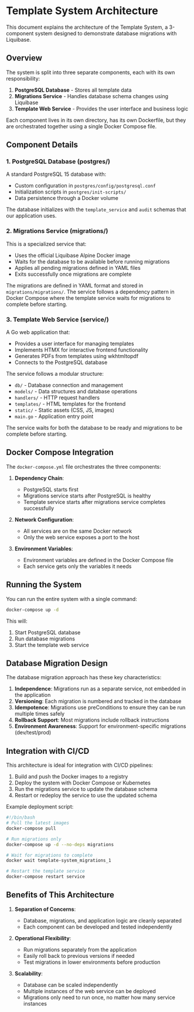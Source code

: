 # Template System Architecture

This document explains the architecture of the Template System, a 3-component system designed to demonstrate database migrations with Liquibase.

## Overview

The system is split into three separate components, each with its own responsibility:

1. **PostgreSQL Database** - Stores all template data
2. **Migrations Service** - Handles database schema changes using Liquibase
3. **Template Web Service** - Provides the user interface and business logic

Each component lives in its own directory, has its own Dockerfile, but they are orchestrated together using a single Docker Compose file.

## Component Details

### 1. PostgreSQL Database (postgres/)

A standard PostgreSQL 15 database with:
- Custom configuration in `postgres/config/postgresql.conf`
- Initialization scripts in `postgres/init-scripts/`
- Data persistence through a Docker volume

The database initializes with the `template_service` and `audit` schemas that our application uses.

### 2. Migrations Service (migrations/)

This is a specialized service that:
- Uses the official Liquibase Alpine Docker image
- Waits for the database to be available before running migrations
- Applies all pending migrations defined in YAML files
- Exits successfully once migrations are complete

The migrations are defined in YAML format and stored in `migrations/migrations/`. The service follows a dependency pattern in Docker Compose where the template service waits for migrations to complete before starting.

### 3. Template Web Service (service/)

A Go web application that:
- Provides a user interface for managing templates
- Implements HTMX for interactive frontend functionality
- Generates PDFs from templates using wkhtmltopdf
- Connects to the PostgreSQL database

The service follows a modular structure:
- `db/` - Database connection and management
- `models/` - Data structures and database operations
- `handlers/` - HTTP request handlers
- `templates/` - HTML templates for the frontend
- `static/` - Static assets (CSS, JS, images)
- `main.go` - Application entry point

The service waits for both the database to be ready and migrations to be complete before starting.

## Docker Compose Integration

The `docker-compose.yml` file orchestrates the three components:

1. **Dependency Chain**: 
   - PostgreSQL starts first
   - Migrations service starts after PostgreSQL is healthy
   - Template service starts after migrations service completes successfully

2. **Network Configuration**:
   - All services are on the same Docker network
   - Only the web service exposes a port to the host

3. **Environment Variables**:
   - Environment variables are defined in the Docker Compose file
   - Each service gets only the variables it needs

## Running the System

You can run the entire system with a single command:

```bash
docker-compose up -d
```

This will:
1. Start PostgreSQL database
2. Run database migrations
3. Start the template web service

## Database Migration Design

The database migration approach has these key characteristics:

1. **Independence**: Migrations run as a separate service, not embedded in the application
2. **Versioning**: Each migration is numbered and tracked in the database
3. **Idempotence**: Migrations use preConditions to ensure they can be run multiple times safely
4. **Rollback Support**: Most migrations include rollback instructions
5. **Environment Awareness**: Support for environment-specific migrations (dev/test/prod)

## Integration with CI/CD

This architecture is ideal for integration with CI/CD pipelines:

1. Build and push the Docker images to a registry
2. Deploy the system with Docker Compose or Kubernetes
3. Run the migrations service to update the database schema
4. Restart or redeploy the service to use the updated schema

Example deployment script:
```bash
#!/bin/bash
# Pull the latest images
docker-compose pull

# Run migrations only
docker-compose up -d --no-deps migrations

# Wait for migrations to complete
docker wait template-system_migrations_1

# Restart the template service
docker-compose restart service
```

## Benefits of This Architecture

1. **Separation of Concerns**: 
   - Database, migrations, and application logic are cleanly separated
   - Each component can be developed and tested independently

2. **Operational Flexibility**:
   - Run migrations separately from the application
   - Easily roll back to previous versions if needed
   - Test migrations in lower environments before production

3. **Scalability**:
   - Database can be scaled independently
   - Multiple instances of the web service can be deployed
   - Migrations only need to run once, no matter how many service instances